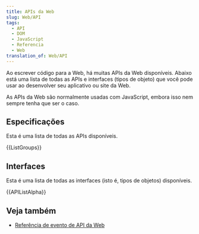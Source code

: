 ```yaml
---
title: APIs da Web
slug: Web/API
tags:
  - API
  - DOM
  - JavaScript
  - Referencia
  - Web
translation_of: Web/API
---
```

<p>Ao escrever código para a Web, há muitas APIs da Web disponíveis. Abaixo está uma lista de todas as APIs e interfaces (tipos de objeto) que você pode usar ao desenvolver seu aplicativo ou site da Web.</p>

<p>As APIs da Web são normalmente usadas com JavaScript, embora isso nem sempre tenha que ser o caso.</p>

<h2 id="Especificações">Especificações</h2>

<p>Esta é uma lista de todas as APIs disponíveis.</p>

<p>{{ListGroups}}</p>

<h2 id="Interfaces">Interfaces</h2>

<p>Esta é uma lista de todas as interfaces (isto é, tipos de objetos) disponíveis.</p>

<div>{{APIListAlpha}}</div>

<h2 id="Veja_também">Veja também</h2>

<ul>
 <li><a href="https://developer.mozilla.org/pt-BR/docs/Web/Events">Referência de evento de API da Web</a></li>
</ul>
